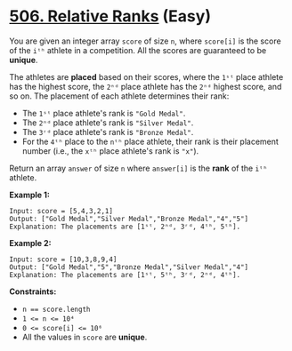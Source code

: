 # [506. Relative Ranks][link] (Easy)

[link]: https://leetcode.com/problems/relative-ranks/

You are given an integer array `score` of size `n`, where `score[i]` is the score of the `iᵗʰ`
athlete in a competition. All the scores are guaranteed to be **unique**.

The athletes are **placed** based on their scores, where the `1ˢᵗ` place athlete has the highest
score, the `2ⁿᵈ` place athlete has the `2ⁿᵈ` highest score, and so on. The placement of each athlete
determines their rank:

- The `1ˢᵗ` place athlete's rank is `"Gold Medal"`.
- The `2ⁿᵈ` place athlete's rank is `"Silver Medal"`.
- The `3ʳᵈ` place athlete's rank is `"Bronze Medal"`.
- For the `4ᵗʰ` place to the `nᵗʰ` place athlete, their rank is their placement number (i.e., the
`xᵗʰ` place athlete's rank is `"x"`).

Return an array `answer` of size `n` where `answer[i]` is the **rank** of the `iᵗʰ` athlete.

**Example 1:**

```
Input: score = [5,4,3,2,1]
Output: ["Gold Medal","Silver Medal","Bronze Medal","4","5"]
Explanation: The placements are [1ˢᵗ, 2ⁿᵈ, 3ʳᵈ, 4ᵗʰ, 5ᵗʰ].
```

**Example 2:**

```
Input: score = [10,3,8,9,4]
Output: ["Gold Medal","5","Bronze Medal","Silver Medal","4"]
Explanation: The placements are [1ˢᵗ, 5ᵗʰ, 3ʳᵈ, 2ⁿᵈ, 4ᵗʰ].
```

**Constraints:**

- `n == score.length`
- `1 <= n <= 10⁴`
- `0 <= score[i] <= 10⁶`
- All the values in `score` are **unique**.
